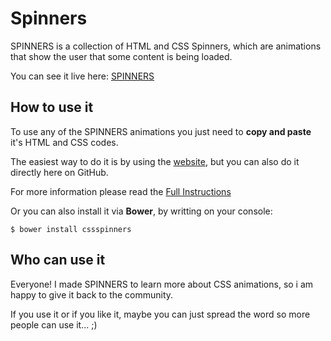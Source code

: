 # Spinners
SPINNERS is a collection of HTML and CSS Spinners, which are animations that show the user that some content is being loaded.

You can see it live here: [SPINNERS](https://boguz.github.io/Spinners)

## How to use it
To use any of the SPINNERS animations you just need to __copy and paste__ it's HTML and CSS codes.

The easiest way to do it is by using the [website](https://boguz.github.io/Spinners), but you can also do it directly here on GitHub.

For more information please read the [Full Instructions](https://github.com/boguz/Spinners/blob/master/instructions.md)


Or you can also install it via __Bower__, by writting on your console:

`$ bower install cssspinners`

## Who can use it
Everyone! I made SPINNERS to learn more about CSS animations, so i am happy to give it back to the community.

If you use it or if you like it, maybe you can just spread the word so more people can use it...   ;)

